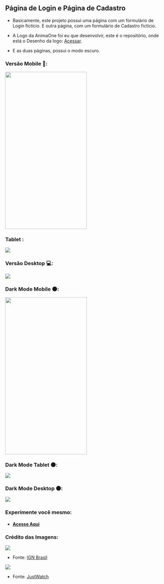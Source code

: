 ## Página de Login e Página de Cadastro

* Basicamente, este projeto possui uma página com um formulário de Login fictício. E outra página, com um formulário de Cadastro fictício.

* A Logo da AnimaOne foi eu que desenvolvir, este é o repositório, onde está o Desenho da logo: <a href="https://github.com/joao3872/Desenhos_HTML5_CSS3/" target="_blank">Acessar</a>.

* E as duas páginas, possui o modo escuro.

### Versão Mobile 📱:

<img src="imagens/mobile1.gif" height="500px" width="260px" />

### Tablet :

<img src="imagens/tablet.gif" />

### Versão Desktop 💻:

<img src="imagens/desktop.gif" />

### Dark Mode Mobile 🌑:

<img src="imagens/mobile_dark.gif" height="500px" width="260px" />

### Dark Mode Tablet 🌑:

<img src="imagens/tablet_dark.gif" />

### Dark Mode Desktop 🌑:

<img src="imagens/desktop_dark.gif" />

### Experimente você mesmo:

* #### <a href="https://joao3872.github.io/Pagina_Login_Cadastro/" target="_blank">Acesse Aqui</a>


### Crédito das Imagens:

<img src="imagens/one_piece.png" />

* Fonte: <a href="https://www.google.com/amp/s/br.ign.com/one-piece-2/98999/news/one-piece-manga-entrara-em-hiato-em-junho-confira-a-data-de-retorno%3famp=1" target="_blank">IGN Brasil</a>

<img src="imagens/one_piece2.png" />

* Fonte: <a href="https://www.justwatch.com/br/serie/one-piece-1999" target="_blank">JustWatch</a>
